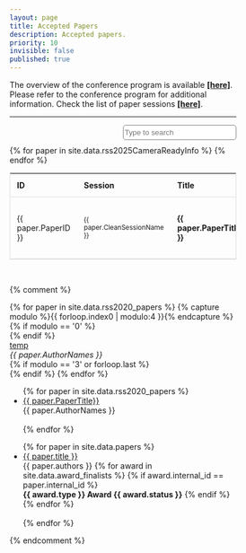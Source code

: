 ```yaml
---
layout: page
title: Accepted Papers
description: Accepted papers.
priority: 10
invisible: false
published: true
---
```


<style>
* {
  box-sizing: border-box;
}

#myInput {
  background-position: 10px 10px;
  background-repeat: no-repeat;
  width: 100%;
  font-size: 100%;
  padding: 12px 20px 12px 40px;
  border: 1px solid #ddd;
  margin-bottom: 12px;
}

#myTable {
  border-collapse: collapse;
  width: 100%;
  border: 1px solid #ddd;
  font-size: 100%;
}

#myTable th, #myTable td {
  text-align: left;
  padding: 12px;
}

#myTable tr {
  border-bottom: 1px solid #ddd;
}

#myTable tr.header, #myTable tr:hover {
  background-color: #f1f1f1;
}

#search{
  border-radius: 5px;
  margin-bottom: 10px;
  width: 50%;
  min-width: 200px;
  max-width: 400px;
  height: 2em;
  border: 1px solid gray;
}
</style>

The overview of the conference program is available <a href="{{ site.baseurl }}/program/overview/"><strong>[here]</strong></a>. Please refer to the conference program for additional information. Check the list of paper sessions <a href="{{ site.baseurl }}/program/allsessions/"><strong>[here]</strong></a>.

<hr>

<div style="align-content: right; text-align: right; justify-content: right;">
  <input type="text" id="search" placeholder="Type to search">
</div>

<table id="myTable">
  <tr class="toprowHeader">
    <th>ID</th>
    <th>Session</th>
    <th>Title</th>
    <th>Authors</th>
  </tr>
 {% for paper in site.data.rss2025CameraReadyInfo %}
 <tr session="{{ paper.SessionName }}">
    <td width="5%" height="100px">{{ paper.PaperID }}</td>
    <td width="15%" height="100px"><span style="font-size: smaller;">{{ paper.CleanSessionName }}</span></td>
    <!-- <td width="40%" height="100px"><a href="{{ site.baseurl }}/program/papers/{{ paper.PaperIDZeroes }}/"><b>{{ paper.PaperTitle }}</b></a></td> -->
    <td width="40%" height="100px"><b>{{ paper.PaperTitle }}</b></td>
    <td width="40%" height="100px">
      {{ paper.AuthorNames | replace: ';', ',' | truncatewords: 40, "&nbsp;<button type='button' class='collapsible' style='border:none;background:none;font-size:smaller;color:#222299;'>...more&gt;</button>" }}
      <div class="content" style="display:none; padding-top:20px;">
        {{ paper.AuthorNames | replace: ';', ',' }}
      </div>
    </td>
  </tr>
{% endfor %}
</table>

<br>

<script>
var $rows = $('#myTable tr');
$('#search').keyup(function() {

    var val = '^(?=.*\\b' + $.trim($(this).val()).split(/\s+/).join('\\b)(?=.*\\b') + ').*$',
        reg = RegExp(val, 'i'),
        text;

    $rows.show().filter(function() {
        text = $(this).text().replace(/\s+/g, ' ');
        return !reg.test(text);
    }).not('.toprowHeader').hide();
});
</script>


<script>
var coll = document.getElementsByClassName("collapsible");
var i;

for (i = 0; i < coll.length; i++) {
  coll[i].addEventListener("click", function() {
    this.classList.toggle("active");
    this.style.display = "none";
    var content = this.nextElementSibling;
    var c = this.parentElement;
    c.innerHTML = content.innerHTML;
    });
}
</script>


{% comment %}



<div id="papers" class="row text-center">
    {% for paper in site.data.rss2020_papers %}
    {% capture modulo %}{{ forloop.index0 | modulo:4 }}{% endcapture %}
    {% if modulo == '0' %}<div class="row text-center">{% endif %}
        <div class="col-sm-6">
            <a href="{{ paper.PaperTitle }}">temp</a><br>
		<i>{{ paper.AuthorNames }}</i><br>
        </div>
    {% if modulo == '3' or forloop.last %}</div>{% endif %}
    {% endfor %}
</div>


<ul>
{% for paper in site.data.rss2020_papers %}
<li>
  <a href="{{ site.baseurl }}/program/papers/{{ paper.PaperOrder}}/">
    {{ paper.PaperTitle}}
  </a>
  <br/>
  {{ paper.AuthorNames }}
</li>
<br/>
{% endfor %}
</ul>

<ul>
{% for paper in site.data.papers %}
<li>
  <a href="{{ site.baseurl }}/program/papers/{{ paper.external_id }}/">
    {{ paper.title }}
  </a>
  <br/>
  {{ paper.authors }}
  {% for award in site.data.award_finalists %}
  {% if award.internal_id == paper.internal_id %}
  <br/>
  <b>{{ award.type }} Award {{ award.status }}</b>
  {% endif %}
  {% endfor %}
</li>
<br/>
{% endfor %}
</ul>

{% endcomment %}
